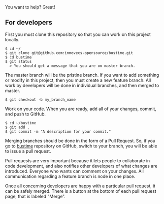 You want to help? Great!

For developers
--------------

First you must clone this repository so that you can work on this project
locally.

    $ cd ~/
    $ git clone git@github.com:innovecs-opensource/bustime.git
    $ cd bustime
    $ git status
      > You should get a message that you are on master branch.

The master branch will be the pristine branch. If you want to add something or
modify in this project, then you must create a new feature branch. All work
by developers will be done in individual branches, and then merged to master.

    $ git checkout -b my_branch_name

Work on your code. When you are ready, add all of your changes, commit, and
push to GitHub.

    $ cd ~/bustime
    $ git add .
    $ git commit -m "A description for your commit."

Merging branches should be done in the form of a Pull Request. So, if you go
to [bustime](https://github.com/innovecs-opensource/bustime) repository on
GitHub, switch to your branch, you will be able to issue a pull request.

Pull requests are very important because it lets people to collaborate in code
development, and also notifies other developers of what changes are introduced.
Everyone who wants can comment on your changes. All communication regarding
a feature branch is node in one place.

Once all concerning developers are happy with a particular pull request, it can
be safely merged. There is a button at the bottom of each pull request page,
that is labeled "Merge".
